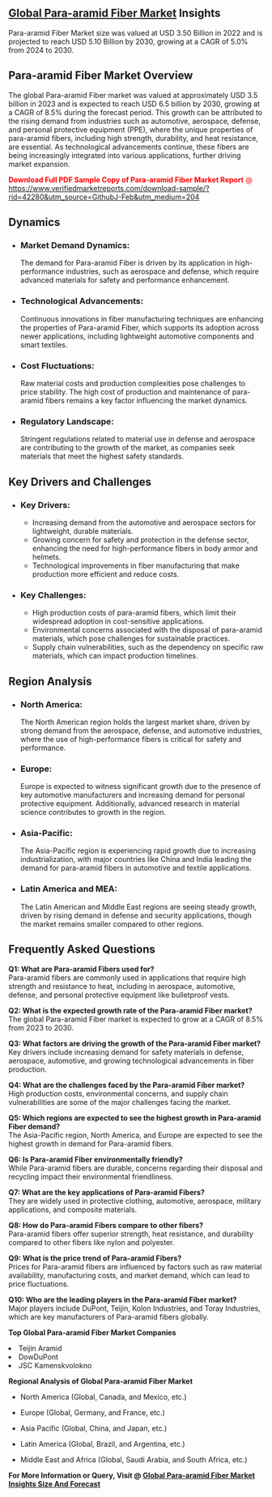 <h2><a href="https://www.verifiedmarketreports.com/download-sample/?rid=42280&amp;utm_source=GithubJ&amp;utm_medium=204" target="_blank">Global Para-aramid Fiber Market</a> Insights</h2><p>Para-aramid Fiber Market size was valued at USD 3.50 Billion in 2022 and is projected to reach USD 5.10 Billion by 2030, growing at a CAGR of 5.0% from 2024 to 2030.</p><p> <h2>Para-aramid Fiber Market Overview</h2> <p>The global Para-aramid Fiber market was valued at approximately USD 3.5 billion in 2023 and is expected to reach USD 6.5 billion by 2030, growing at a CAGR of 8.5% during the forecast period. This growth can be attributed to the rising demand from industries such as automotive, aerospace, defense, and personal protective equipment (PPE), where the unique properties of para-aramid fibers, including high strength, durability, and heat resistance, are essential. As technological advancements continue, these fibers are being increasingly integrated into various applications, further driving market expansion.</p> <p><p><span class=""><span style="color: #ff0000;"><strong>Download Full PDF Sample Copy of Para-aramid Fiber Market Report</strong> @ </span><a href="https://www.verifiedmarketreports.com/download-sample/?rid=42280&amp;utm_source=GithubJ-Feb&amp;utm_medium=204" target="_blank">https://www.verifiedmarketreports.com/download-sample/?rid=42280&amp;utm_source=GithubJ-Feb&amp;utm_medium=204</a></span></p></p> <h2>Dynamics</h2> <ul> <li><h3>Market Demand Dynamics:</h3> The demand for Para-aramid Fiber is driven by its application in high-performance industries, such as aerospace and defense, which require advanced materials for safety and performance enhancement.</li> <li><h3>Technological Advancements:</h3> Continuous innovations in fiber manufacturing techniques are enhancing the properties of Para-aramid Fiber, which supports its adoption across newer applications, including lightweight automotive components and smart textiles.</li> <li><h3>Cost Fluctuations:</h3> Raw material costs and production complexities pose challenges to price stability. The high cost of production and maintenance of para-aramid fibers remains a key factor influencing the market dynamics.</li> <li><h3>Regulatory Landscape:</h3> Stringent regulations related to material use in defense and aerospace are contributing to the growth of the market, as companies seek materials that meet the highest safety standards.</li> </ul> <h2>Key Drivers and Challenges</h2> <ul> <li><h3>Key Drivers:</h3> <ul> <li>Increasing demand from the automotive and aerospace sectors for lightweight, durable materials.</li> <li>Growing concern for safety and protection in the defense sector, enhancing the need for high-performance fibers in body armor and helmets.</li> <li>Technological improvements in fiber manufacturing that make production more efficient and reduce costs.</li> </ul> </li> <li><h3>Key Challenges:</h3> <ul> <li>High production costs of para-aramid fibers, which limit their widespread adoption in cost-sensitive applications.</li> <li>Environmental concerns associated with the disposal of para-aramid materials, which pose challenges for sustainable practices.</li> <li>Supply chain vulnerabilities, such as the dependency on specific raw materials, which can impact production timelines.</li> </ul> </li> </ul> <h2>Region Analysis</h2> <ul> <li><h3>North America:</h3> The North American region holds the largest market share, driven by strong demand from the aerospace, defense, and automotive industries, where the use of high-performance fibers is critical for safety and performance.</li> <li><h3>Europe:</h3> Europe is expected to witness significant growth due to the presence of key automotive manufacturers and increasing demand for personal protective equipment. Additionally, advanced research in material science contributes to growth in the region.</li> <li><h3>Asia-Pacific:</h3> The Asia-Pacific region is experiencing rapid growth due to increasing industrialization, with major countries like China and India leading the demand for para-aramid fibers in automotive and textile applications.</li> <li><h3>Latin America and MEA:</h3> The Latin American and Middle East regions are seeing steady growth, driven by rising demand in defense and security applications, though the market remains smaller compared to other regions.</li> </ul> <h2>Frequently Asked Questions</h2> <p><strong>Q1: What are Para-aramid Fibers used for?</strong><br> Para-aramid fibers are commonly used in applications that require high strength and resistance to heat, including in aerospace, automotive, defense, and personal protective equipment like bulletproof vests.</p> <p><strong>Q2: What is the expected growth rate of the Para-aramid Fiber market?</strong><br> The global Para-aramid Fiber market is expected to grow at a CAGR of 8.5% from 2023 to 2030.</p> <p><strong>Q3: What factors are driving the growth of the Para-aramid Fiber market?</strong><br> Key drivers include increasing demand for safety materials in defense, aerospace, automotive, and growing technological advancements in fiber production.</p> <p><strong>Q4: What are the challenges faced by the Para-aramid Fiber market?</strong><br> High production costs, environmental concerns, and supply chain vulnerabilities are some of the major challenges facing the market.</p> <p><strong>Q5: Which regions are expected to see the highest growth in Para-aramid Fiber demand?</strong><br> The Asia-Pacific region, North America, and Europe are expected to see the highest growth in demand for Para-aramid fibers.</p> <p><strong>Q6: Is Para-aramid Fiber environmentally friendly?</strong><br> While Para-aramid fibers are durable, concerns regarding their disposal and recycling impact their environmental friendliness.</p> <p><strong>Q7: What are the key applications of Para-aramid Fibers?</strong><br> They are widely used in protective clothing, automotive, aerospace, military applications, and composite materials.</p> <p><strong>Q8: How do Para-aramid Fibers compare to other fibers?</strong><br> Para-aramid fibers offer superior strength, heat resistance, and durability compared to other fibers like nylon and polyester.</p> <p><strong>Q9: What is the price trend of Para-aramid Fibers?</strong><br> Prices for Para-aramid fibers are influenced by factors such as raw material availability, manufacturing costs, and market demand, which can lead to price fluctuations.</p> <p><strong>Q10: Who are the leading players in the Para-aramid Fiber market?</strong><br> Major players include DuPont, Teijin, Kolon Industries, and Toray Industries, which are key manufacturers of Para-aramid fibers globally.</p> </p><p><strong>Top Global Para-aramid Fiber Market Companies</strong></p><div data-test-id=""><p><li>Teijin Aramid</li><li> DowDuPont</li><li> JSC Kamenskvolokno</li></p><div><strong>Regional Analysis of&nbsp;Global Para-aramid Fiber Market</strong></div><ul><li dir="ltr"><p dir="ltr">North America&nbsp;(Global, Canada, and Mexico, etc.)</p></li><li dir="ltr"><p dir="ltr">Europe (Global, Germany, and France, etc.)</p></li><li dir="ltr"><p dir="ltr">Asia Pacific&nbsp;(Global, China, and Japan, etc.)</p></li><li dir="ltr"><p dir="ltr">Latin America&nbsp;(Global, Brazil, and Argentina, etc.)</p></li><li dir="ltr">Middle East and Africa&nbsp;(Global, Saudi Arabia, and South Africa, etc.)</li></ul><p><strong>For More Information or Query, Visit @&nbsp;</strong><strong><a href="https://www.verifiedmarketreports.com/product/global-para-aramid-fiber-market-2019-by-manufacturers-regions-type-and-application-forecast-to-2024/?utm_source=GithubJ&amp;utm_medium=204" target="_blank">Global Para-aramid Fiber Market Insights Size And Forecast</a></strong></p></div>
